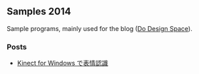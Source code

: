 ## Samples 2014

Sample programs, mainly used for the blog ([Do Design Space](http://sakapon.wordpress.com/)).

### Posts
* [Kinect for Windows で表情認識](http://sakapon.wordpress.com/2014/07/07/kinect-face-tracking/)
